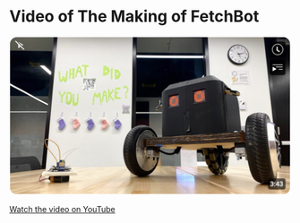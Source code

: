 # Video of The Making of FetchBot

[![Watch the video](images/image.png)](https://www.youtube.com/watch?v=4rZINc078I8)

[Watch the video on YouTube](https://www.youtube.com/watch?v=4rZINc078I8)


